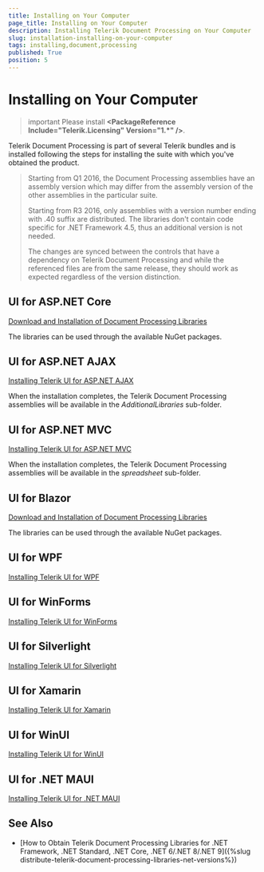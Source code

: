 ```yaml
---
title: Installing on Your Computer
page_title: Installing on Your Computer
description: Installing Telerik Document Processing on Your Computer
slug: installation-installing-on-your-computer
tags: installing,document,processing
published: True
position: 5
---
```


# Installing on Your Computer

>important Please install **&lt;PackageReference Include="Telerik.Licensing" Version="1.*" /&gt;**.

Telerik Document Processing is part of several Telerik bundles and is installed following the steps for installing the suite with which you've obtained the product.

>Starting from Q1 2016, the Document Processing assemblies have an assembly version which may differ from the assembly version of the other assemblies in the particular suite. 
>
>Starting from R3 2016, only assemblies with a version number ending with .40 suffix are distributed. The libraries don't contain code specific for .NET Framework 4.5, thus an additional version is not needed.
>
>The changes are synced between the controls that have a dependency on Telerik Document Processing and while the referenced files are from the same release, they should work as expected regardless of the version distinction. 

## UI for ASP.NET Core

[Download and Installation of Document Processing Libraries](https://docs.telerik.com/aspnet-core/getting-started/installation/document-processing)

The libraries can be used through the available NuGet packages.

## UI for ASP.NET AJAX

[Installing Telerik UI for ASP.NET AJAX](http://docs.telerik.com/devtools/aspnet-ajax/installation/which-file-do-i-need-to-install)

When the installation completes, the Telerik Document Processing assemblies will be available in the *AdditionalLibraries* sub-folder.

## UI for ASP.NET MVC

[Installing Telerik UI for ASP.NET MVC](https://docs.telerik.com/aspnet-mvc/getting-started/installation/overview)

When the installation completes, the Telerik Document Processing assemblies will be available in the *spreadsheet* sub-folder.

## UI for Blazor

[Download and Installation of Document Processing Libraries](https://docs.telerik.com/blazor-ui/integrations/document-processing-libraries)

The libraries can be used through the available NuGet packages.

## UI for WPF

[Installing Telerik UI for WPF](http://docs.telerik.com/devtools/wpf/installation-and-deployment/installing-telerik-ui-on-your-computer/installation-installing-which-file-do-i-need.html)


## UI for WinForms

[Installing Telerik UI for WinForms](http://docs.telerik.com/devtools/winforms/installation-deployment-and-distribution/installing-on-your-computer)


## UI for Silverlight

[Installing Telerik UI for Silverlight](http://docs.telerik.com/devtools/silverlight/installation-and-deployment/installing-telerik-ui-on-your-computer/installation-installing-which-file-do-i-need.html)

## UI for Xamarin

[Installing Telerik UI for Xamarin](https://docs.telerik.com/devtools/xamarin/installation-and-deployment/download-product-files)

## UI for WinUI

[Installing Telerik UI for WinUI](https://docs.telerik.com/devtools/winui/installation-and-deployment/installationsteps)

## UI for .NET MAUI

[Installing Telerik UI for .NET MAUI](https://docs.telerik.com/devtools/maui/installation/download-product-files)

## See Also

- [How to Obtain Telerik Document Processing Libraries for .NET Framework, .NET Standard, .NET Core, .NET 6/.NET 8/.NET 9]({%slug distribute-telerik-document-processing-libraries-net-versions%})
